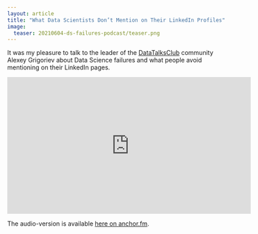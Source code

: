 ```yaml
---
layout: article
title: "What Data Scientists Don’t Mention on Their LinkedIn Profiles"
image:
  teaser: 20210604-ds-failures-podcast/teaser.png
---
```


It was my pleasure to talk to the leader of the [DataTalksClub](https://datatalks.club/) community  Alexey Grigoriev about Data Science failures and what people avoid mentioning on their LinkedIn pages.

<iframe width="560" height="315" src="https://www.youtube.com/embed/c6dK1LWpv4g" title="YouTube video player" frameborder="0" allow="accelerometer; autoplay; clipboard-write; encrypted-media; gyroscope; picture-in-picture" allowfullscreen></iframe>

The audio-version is available [here on anchor.fm](https://anchor.fm/datatalksclub/episodes/What-Data-Scientists-Dont-Mention-in-Their-LinkedIn-Profiles---Yury-Kashnitsky-e125jjl).